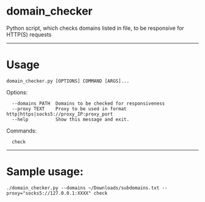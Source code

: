 # domain_checker
Python script, which checks domains listed in file, to be responsive for HTTP(S) requests
- - - -
# Usage
```domain_checker.py [OPTIONS] COMMAND [ARGS]...```

Options:
```
  --domains PATH  Domains to be checked for responsiveness
  --proxy TEXT    Proxy to be used in format http|https|socks5://proxy_IP:proxy_port
  --help          Show this message and exit.
```

Commands:
```
  check
```
- - - -
# Sample usage:
```./domain_checker.py --domains ~/Downloads/subdomains.txt --proxy="socks5://127.0.0.1:XXXX" check```
